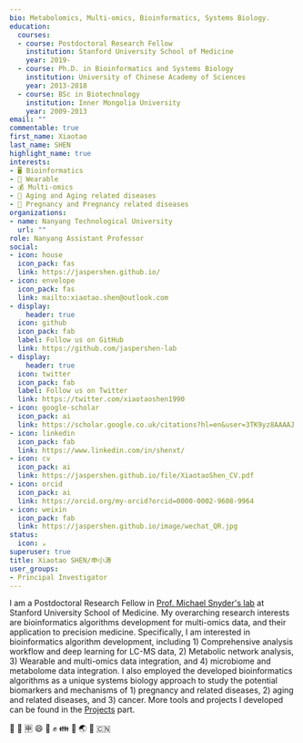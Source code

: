 ```yaml
---
bio: Metabolomics, Multi-omics, Bioinformatics, Systems Biology.
education:
  courses:
  - course: Postdoctoral Research Fellow
    institution: Stanford University School of Medicine
    year: 2019-
  - course: Ph.D. in Bioinformatics and Systems Biology
    institution: University of Chinese Academy of Sciences
    year: 2013-2018
  - course: BSc in Biotechnology
    institution: Inner Mongolia University
    year: 2009-2013
email: ""
commentable: true
first_name: Xiaotao
last_name: SHEN
highlight_name: true
interests:
- 🖥️ Bioinformatics
- 📱 Wearable
- 💰 Multi-omics
- 👴 Aging and Aging related diseases
- 🤰 Pregnancy and Pregnancy related diseases
organizations:
- name: Nanyang Technological University
  url: ""
role: Nanyang Assistant Professor
social:
- icon: house
  icon_pack: fas
  link: https://jaspershen.github.io/
- icon: envelope
  icon_pack: fas
  link: mailto:xiaotao.shen@outlook.com
- display:
    header: true
  icon: github
  icon_pack: fab
  label: Follow us on GitHub
  link: https://github.com/jaspershen-lab
- display:
    header: true
  icon: twitter
  icon_pack: fab
  label: Follow us on Twitter
  link: https://twitter.com/xiaotaoshen1990
- icon: google-scholar
  icon_pack: ai
  link: https://scholar.google.co.uk/citations?hl=en&user=3TK9yz8AAAAJ
- icon: linkedin
  icon_pack: fab
  link: https://www.linkedin.com/in/shenxt/
- icon: cv
  icon_pack: ai
  link: https://jaspershen.github.io/file/XiaotaoShen_CV.pdf
- icon: orcid
  icon_pack: ai
  link: https://orcid.org/my-orcid?orcid=0000-0002-9608-9964
- icon: weixin
  icon_pack: fab
  link: https://jaspershen.github.io/image/wechat_QR.jpg
status:
  icon: ☕️
superuser: true
title: Xiaotao SHEN/申小涛
user_groups:
- Principal Investigator
---
```


I am a Postdoctoral Research Fellow in [Prof. Michael Snyder's lab](https://med.stanford.edu/snyderlab/about.html) at Stanford University School of Medicine. My overarching research interests are bioinformatics algorithms development for multi-omics data, and their application to precision medicine. Specifically, I am interested in bioinformatics algorithm development, including 1) Comprehensive analysis workflow and deep learning for LC-MS data, 2) Metabolic network analysis, 3) Wearable and multi-omics data integration, and 4) microbiome and metabolome data integration. I also employed the developed bioinformatics algorithms as a unique systems biology approach to study the potential biomarkers and mechanisms of 1) pregnancy and related diseases, 2) aging and related diseases, and 3) cancer. 
More tools and projects I developed can be found in the [Projects](#projects) part.

 :dog: :school: :u7533: :smile: :facepunch: :fist: :family: :panda_face: :earth_asia: :tada: :cn:

